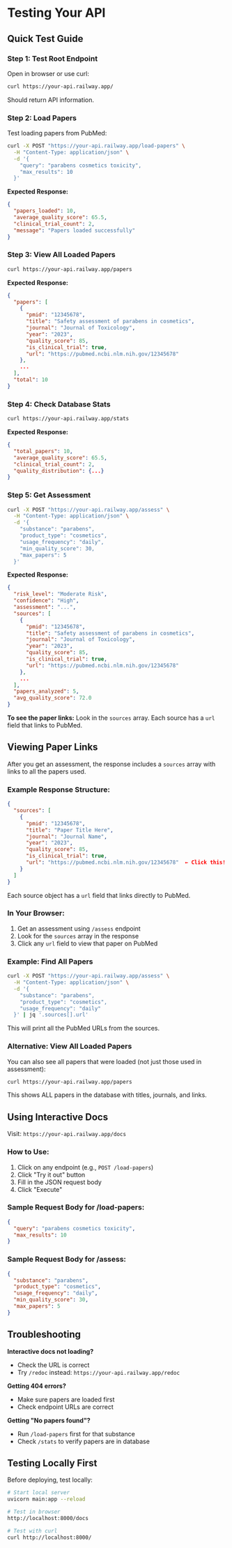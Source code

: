 # Testing Your API

## Quick Test Guide

### Step 1: Test Root Endpoint

Open in browser or use curl:

```bash
curl https://your-api.railway.app/
```

Should return API information.

### Step 2: Load Papers

Test loading papers from PubMed:

```bash
curl -X POST "https://your-api.railway.app/load-papers" \
  -H "Content-Type: application/json" \
  -d '{
    "query": "parabens cosmetics toxicity",
    "max_results": 10
  }'
```

**Expected Response:**
```json
{
  "papers_loaded": 10,
  "average_quality_score": 65.5,
  "clinical_trial_count": 2,
  "message": "Papers loaded successfully"
}
```

### Step 3: View All Loaded Papers

```bash
curl https://your-api.railway.app/papers
```

**Expected Response:**
```json
{
  "papers": [
    {
      "pmid": "12345678",
      "title": "Safety assessment of parabens in cosmetics",
      "journal": "Journal of Toxicology",
      "year": "2023",
      "quality_score": 85,
      "is_clinical_trial": true,
      "url": "https://pubmed.ncbi.nlm.nih.gov/12345678"
    },
    ...
  ],
  "total": 10
}
```

### Step 4: Check Database Stats

```bash
curl https://your-api.railway.app/stats
```

**Expected Response:**
```json
{
  "total_papers": 10,
  "average_quality_score": 65.5,
  "clinical_trial_count": 2,
  "quality_distribution": {...}
}
```

### Step 5: Get Assessment

```bash
curl -X POST "https://your-api.railway.app/assess" \
  -H "Content-Type: application/json" \
  -d '{
    "substance": "parabens",
    "product_type": "cosmetics",
    "usage_frequency": "daily",
    "min_quality_score": 30,
    "max_papers": 5
  }'
```

**Expected Response:**
```json
{
  "risk_level": "Moderate Risk",
  "confidence": "High",
  "assessment": "...",
  "sources": [
    {
      "pmid": "12345678",
      "title": "Safety assessment of parabens in cosmetics",
      "journal": "Journal of Toxicology",
      "year": "2023",
      "quality_score": 85,
      "is_clinical_trial": true,
      "url": "https://pubmed.ncbi.nlm.nih.gov/12345678"
    },
    ...
  ],
  "papers_analyzed": 5,
  "avg_quality_score": 72.0
}
```

**To see the paper links:** Look in the `sources` array. Each source has a `url` field that links to PubMed.

## Viewing Paper Links

After you get an assessment, the response includes a `sources` array with links to all the papers used.

### Example Response Structure:

```json
{
  "sources": [
    {
      "pmid": "12345678",
      "title": "Paper Title Here",
      "journal": "Journal Name",
      "year": "2023",
      "quality_score": 85,
      "is_clinical_trial": true,
      "url": "https://pubmed.ncbi.nlm.nih.gov/12345678"  ← Click this!
    }
  ]
}
```

Each source object has a `url` field that links directly to PubMed.

### In Your Browser:

1. Get an assessment using `/assess` endpoint
2. Look for the `sources` array in the response
3. Click any `url` field to view that paper on PubMed

### Example: Find All Papers

```bash
curl -X POST "https://your-api.railway.app/assess" \
  -H "Content-Type: application/json" \
  -d '{
    "substance": "parabens",
    "product_type": "cosmetics",
    "usage_frequency": "daily"
  }' | jq '.sources[].url'
```

This will print all the PubMed URLs from the sources.

### Alternative: View All Loaded Papers

You can also see all papers that were loaded (not just those used in assessment):

```bash
curl https://your-api.railway.app/papers
```

This shows ALL papers in the database with titles, journals, and links.

## Using Interactive Docs

Visit: `https://your-api.railway.app/docs`

### How to Use:

1. Click on any endpoint (e.g., `POST /load-papers`)
2. Click "Try it out" button
3. Fill in the JSON request body
4. Click "Execute"

### Sample Request Body for /load-papers:

```json
{
  "query": "parabens cosmetics toxicity",
  "max_results": 10
}
```

### Sample Request Body for /assess:

```json
{
  "substance": "parabens",
  "product_type": "cosmetics",
  "usage_frequency": "daily",
  "min_quality_score": 30,
  "max_papers": 5
}
```

## Troubleshooting

**Interactive docs not loading?**
- Check the URL is correct
- Try `/redoc` instead: `https://your-api.railway.app/redoc`

**Getting 404 errors?**
- Make sure papers are loaded first
- Check endpoint URLs are correct

**Getting "No papers found"?**
- Run `/load-papers` first for that substance
- Check `/stats` to verify papers are in database

## Testing Locally First

Before deploying, test locally:

```bash
# Start local server
uvicorn main:app --reload

# Test in browser
http://localhost:8000/docs

# Test with curl
curl http://localhost:8000/
```
